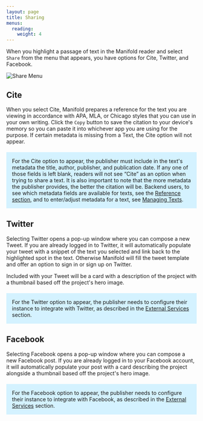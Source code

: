 ```yaml
---
layout: page
title: Sharing
menus:
  reading:
    weight: 4
---
```


When you highlight a passage of text in the Manifold reader and select `Share` from the menu that appears, you have options for Cite, Twitter, and Facebook.

![Share Menu](/docs/assets/reading/share.png)

<a name="cite"></a>
## Cite

When you select Cite, Manifold prepares a reference for the text you are viewing in accordance with APA, MLA, or Chicago styles that you can use in your own writing. Click the `Copy` button to save the citation to your device's memory so you can paste it into whichever app you are using for the purpose. If certain metadata is missing from a Text, the Cite option will not appear.

<div style="background: #d4f2ff; margin: 20px 0; padding: 15px;">
For the Cite option to appear, the publisher must include in the text's metadata the title, author, publisher, and publication date. If any one of those fields is left blank, readers will not see “Cite” as an option when trying to share a text. It is also important to note that the more metadata the publisher provides, the better the citation will be. Backend users, to see which metadata fields are available for texts, see the <a href="/docs/reference/metadata.html">Reference section</a>, and to enter/adjust metadata for a text, see <a href="/docs/projects/customizing/texts.html#managing-texts">Managing Texts</a>.
</div>

<a name="twitter"></a>
## Twitter

Selecting Twitter opens a pop-up window where you can compose a new Tweet. If you are already logged in to Twitter, it will automatically populate your tweet with a snippet of the text you selected and link back to the highlighted spot in the text. Otherwise Manifold will fill the tweet template and offer an option to sign in or sign up on Twitter.

Included with your Tweet will be a card with a description of the project with a thumbnail based off the project's hero image.

<div style="background: #d4f2ff; margin: 20px 0; padding: 15px;">
For the Twitter option to appear, the publisher needs to configure their instance to integrate with Twitter, as described in the <a href="/docs/customizing/external_services/oauth/twitter.html">External Services</a> section.
</div>

<a name="facebook"></a>
## Facebook

Selecting Facebook opens a pop-up window where you can compose a new Facebook post. If you are already logged in to your Facebook account, it will automatically populate your post with a card describing the project alongside a thumbnail based off the project's hero image.

<div style="background: #d4f2ff; margin: 20px 0; padding: 15px;">
For the Facebook option to appear, the publisher needs to configure their instance to integrate with Facebook, as described in the <a href="/docs/customizing/external_services/oauth/facebook.html">External Services</a> section.
</div>
